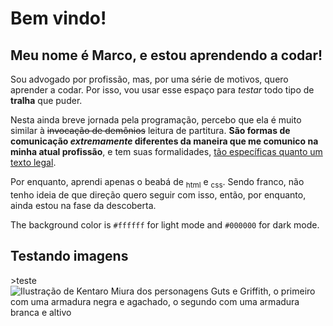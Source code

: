 # Bem vindo! 

## Meu nome é Marco, e estou aprendendo a codar!

Sou advogado por profissão, mas, por uma série de motivos, quero aprender a codar. Por isso, vou usar esse espaço para *testar* todo tipo de **tralha** que puder.

Nesta ainda breve jornada pela programação, percebo que ela é muito similar à ~~invocação de demônios~~ leitura de partitura.  **São formas de comunicação _extremamente_ diferentes da maneira que me comunico na minha atual profissão**, e tem suas formalidades, <ins>tão específicas quanto um texto legal</ins>. 

Por enquanto, aprendi apenas o beabá de <sub>html</sub> e <sub>css</sub>. Sendo franco, não tenho ideia de que direção quero seguir com isso, então, por enquanto, ainda estou na fase da descoberta.

The background color is `#ffffff` for light mode and `#000000` for dark mode.

## Testando imagens
<picture>
 <source media="(prefers-color-scheme: dark)" srcset="https://static.wikia.nocookie.net/infinitas-guerras/images/d/d8/68519967-guts-wallpapers.jpg/revision/latest?cb=20161106144319&path-prefix=pt-br"> 
<source media="(prefers-color-scheme: light)" srcset="https://upload.wikimedia.org/wikipedia/en/7/7a/GriffithBerserk.png"> 
 >teste
 <img alt="Ilustração de Kentaro Miura dos personagens Guts e Griffith, o primeiro com uma armadura negra e agachado, o segundo com uma armadura branca e altivo" 
   srcset="https://64.media.tumblr.com/46a51efd9ba088f9d51343fd05c651c3/a4f253bede2b7811-ee/s1280x1920/aa00f04914db14eb5ea6c98b9a18e25133d229a5.jpg">
</picture>

<!--
**MarcoCurcelli/MarcoCurcelli** is a ✨ _special_ ✨ repository because its `README.md` (this file) appears on your GitHub profile.

Here are some ideas to get you started:

- 🔭 I’m currently working on ...
- 🌱 I’m currently learning ...
- 👯 I’m looking to collaborate on ...
- 🤔 I’m looking for help with ...
- 💬 Ask me about ...
- 📫 How to reach me: ...
- 😄 Pronouns: ...
- ⚡ Fun fact: ...
-->
